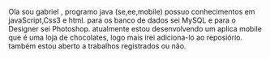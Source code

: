 
Ola sou gabriel , programo java (se,ee,mobile) possuo conhecimentos em javaScript,Css3 e html. para os banco de dados sei MySQL e para o Designer sei Photoshop.
atualmente estou desenvolvendo um aplica mobile que é uma loja de chocolates, logo mais irei adiciona-lo ao reposiório.
também estou aberto a trabalhos registrados ou não.
